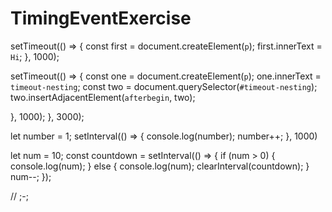 # TimingEventExercise

setTimeout(() => {
    const first = document.createElement(`p`);
    first.innerText = `Hi`;
  }, 1000);

setTimeout(() => {
    const one = document.createElement(`p`);
    one.innerText = `timeout-nesting`;
    const two = document.querySelector(`#timeout-nesting`);
    two.insertAdjacentElement(`afterbegin`, two);
  
  }, 1000);
}, 3000);

let number = 1;
setInterval(() => {
  console.log(number);
  number++;
}, 1000)

let num = 10;
const countdown = setInterval(() => {
  if (num > 0) {
    console.log(num);
  } else {
    console.log(num);
    clearInterval(countdown);
  }
  num--;
});

// ;-;
